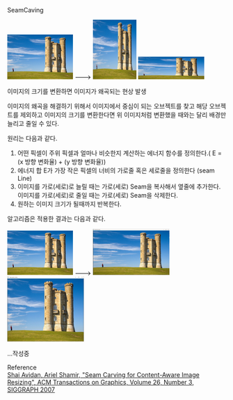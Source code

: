 SeamCaving

<p float="left">
<img src="/seam_caving/image/use image/input.jpg" width="30%" height="30%" title="input image" alt="input image"></img>  --->  
<img src="/seam_caving/image/use image/가로변환.jpg" width="20%" height="20%" title="가로변환" alt="가로변환"></img>
<img src="/seam_caving/image/use image/세로변환.jpg" width="30%" height="30%" title="세로변환" alt="세로변환"></img><br/>
</p>

이미지의 크기를 변환하면 이미지가 왜곡되는 현상 발생   
   
이미지의 왜곡을 해결하기 위해서 이미지에서 중심이 되는 오브젝트를 찾고 해당 오브젝트를 제외하고 이미지의 크기를 변환한다면 
위 이미지처럼 변환했을 때와는 달리 배경만 늘리고 줄일 수 있다.

원리는 다음과 같다.

1. 어떤 픽셀이 주위 픽셀과 얼마나 비슷한지 계산하는 에너지 함수를 정의한다.( E = (x 방향 변화율) + (y 방향 변화율))
2. 에너지 합 E가 가장 작은 픽셀의 너비의 가로줄 혹은 세로줄을 정의한다 (seam Line)
3. 이미지를 가로(세로)로 늘릴 때는 가로(세로) Seam을 복사해서 옆줄에 추가한다. 이미지를 가로(세로)로 줄일 때는 가로(세로) Seam을 삭제한다.
4. 원하는 이미지 크기가 될때까지 반복한다.

알고리즘은 적용한 결과는 다음과 같다.

<p float="left">
<img src="/seam_caving/image/use image/input.jpg" width="30%" height="30%" title="input image" alt="input image"></img>  --->  
<img src="/seam_caving/image/use image/seamcarving increase.JPG" width="35%" height="35%" title="가로변환" alt="가로변환"></img>
<img src="/seam_caving/image/use image/seamcarving decrease.JPG" width="35%" height="35%" title="세로변환" alt="세로변환"></img><br/>
</p>

...작성중

Reference   
[Shai Avidan, Ariel Shamir, "Seam Carving for Content-Aware Image Resizing", ACM Transactions on Graphics, Volume 26, Number 3, SIGGRAPH 2007](https://perso.crans.org/frenoy/matlab2012/seamcarving.pdf)
